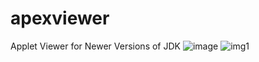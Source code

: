 # apexviewer
Applet Viewer for Newer Versions of JDK
![image](https://github.com/sylveon-nick/resources/blob/main/img1.png?raw=true)
![img1](https://user-images.githubusercontent.com/116744812/229264991-5ade8bdc-29e8-4ac3-bc99-830f495a3c4b.png)

